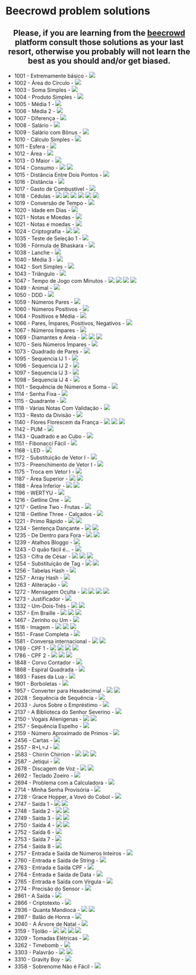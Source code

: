 # Beecrowd problem solutions
  
  <div align="center">

  ## Please, if you are learning from the [beecrowd](https://www.beecrowd.com.br/) platform consult those solutions as your last resort, otherwise you probably will not learn the best as you should and/or get biased.
  </div>

- 1001 - Extremamente básico - [![](https://gh-tags.vercel.app/api?lang=javascript&size=small)](https://github.com/lunatic-fox/uri-online-judge/blob/main/Javascript/1001%20-%20Extremamente%20b%C3%A1sico.js)
- 1002 - Área do Círculo - [![](https://gh-tags.vercel.app/api?lang=javascript&size=small)](https://github.com/lunatic-fox/uri-online-judge/blob/main/Javascript/1002%20-%20%C3%81rea%20do%20C%C3%ADrculo.js)
- 1003 - Soma Simples - [![](https://gh-tags.vercel.app/api?lang=javascript&size=small)](https://github.com/lunatic-fox/uri-online-judge/blob/main/Javascript/1003%20-%20Soma%20Simples.js)
- 1004 - Produto Simples - [![](https://gh-tags.vercel.app/api?lang=java&size=small)](https://github.com/lunatic-fox/uri-online-judge/blob/main/Java/1004%20-%20Produto%20Simples.java)
- 1005 - Média 1 - [![](https://gh-tags.vercel.app/api?lang=lua&size=small)](https://github.com/lunatic-fox/uri-online-judge/blob/main/Lua/1005%20-%20M%C3%A9dia%201.lua)
- 1006 - Média 2 - [![](https://gh-tags.vercel.app/api?lang=lua&size=small)](https://github.com/lunatic-fox/uri-online-judge/blob/main/Lua/1006%20-%20M%C3%A9dia%202.lua)
- 1007 - Diferença - [![](https://gh-tags.vercel.app/api?lang=lua&size=small)](https://github.com/lunatic-fox/uri-online-judge/blob/main/Lua/1007%20-%20Diferen%C3%A7a.lua)
- 1008 - Salário - [![](https://gh-tags.vercel.app/api?lang=java&size=small)](https://github.com/lunatic-fox/uri-online-judge/blob/main/Java/1008%20-%20Sal%C3%A1rio.java)
- 1009 - Salário com Bônus - [![](https://gh-tags.vercel.app/api?lang=lua&size=small)](https://github.com/lunatic-fox/uri-online-judge/blob/main/Lua/1009%20-%20Sal%C3%A1rio%20com%20B%C3%B4nus.lua)
- 1010 - Cálculo Simples - [![](https://gh-tags.vercel.app/api?lang=lua&size=small)](https://github.com/lunatic-fox/uri-online-judge/blob/main/Lua/1010%20-%20C%C3%A1lculo%20Simples.lua)
- 1011 - Esfera - [![](https://gh-tags.vercel.app/api?lang=lua&size=small)](https://github.com/lunatic-fox/uri-online-judge/blob/main/Lua/1011%20-%20Esfera.lua)
- 1012 - Área - [![](https://gh-tags.vercel.app/api?lang=lua&size=small)](https://github.com/lunatic-fox/uri-online-judge/blob/main/Lua/1012%20-%20%C3%81rea.lua)
- 1013 - O Maior - [![](https://gh-tags.vercel.app/api?lang=lua&size=small)](https://github.com/lunatic-fox/uri-online-judge/blob/main/Lua/1013%20-%20O%20Maior.lua)
- 1014 - Consumo - [![](https://gh-tags.vercel.app/api?lang=javascript&size=small)](https://github.com/lunatic-fox/uri-online-judge/blob/main/Javascript/1014%20-%20Consumo.js)&nbsp;[![](https://gh-tags.vercel.app/api?lang=lua&size=small)](https://github.com/lunatic-fox/uri-online-judge/blob/main/Lua/1014%20-%20Consumo.lua)
- 1015 - Distância Entre Dois Pontos - [![](https://gh-tags.vercel.app/api?lang=javascript&size=small)](https://github.com/lunatic-fox/uri-online-judge/blob/main/Javascript/1015%20-%20Dist%C3%A2ncia%20Entre%20Dois%20Pontos.js)
- 1016 - Distância - [![](https://gh-tags.vercel.app/api?lang=lua&size=small)](https://github.com/lunatic-fox/uri-online-judge/blob/main/Lua/1016%20-%20Dist%C3%A2ncia.lua)
- 1017 - Gasto de Combustível - [![](https://gh-tags.vercel.app/api?lang=lua&size=small)](https://github.com/lunatic-fox/uri-online-judge/blob/main/Lua/1017%20-%20Gasto%20de%20Combust%C3%ADvel.lua)
- 1018 - Cédulas - [![](https://gh-tags.vercel.app/api?lang=c-sharp&size=small)](https://github.com/lunatic-fox/uri-online-judge/blob/main/C%23/1018%20-%20C%C3%A9dulas.cs)&nbsp;[![](https://gh-tags.vercel.app/api?lang=java&size=small)](https://github.com/lunatic-fox/uri-online-judge/blob/main/Java/1018%20-%20C%C3%A9dulas.java)&nbsp;[![](https://gh-tags.vercel.app/api?lang=javascript&size=small)](https://github.com/lunatic-fox/uri-online-judge/blob/main/Javascript/1018%20-%20C%C3%A9dulas.js)&nbsp;[![](https://gh-tags.vercel.app/api?lang=lua&size=small)](https://github.com/lunatic-fox/uri-online-judge/blob/main/Lua/1018%20-%20C%C3%A9dulas.lua)&nbsp;[![](https://gh-tags.vercel.app/api?lang=pascal&size=small)](https://github.com/lunatic-fox/uri-online-judge/blob/main/Pascal/1018%20-%20C%C3%A9dulas.pas)&nbsp;[![](https://gh-tags.vercel.app/api?lang=python&size=small)](https://github.com/lunatic-fox/uri-online-judge/blob/main/Python/1018%20-%20C%C3%A9dulas.py)
- 1019 - Conversão de Tempo - [![](https://gh-tags.vercel.app/api?lang=lua&size=small)](https://github.com/lunatic-fox/uri-online-judge/blob/main/Lua/1019%20-%20Convers%C3%A3o%20de%20Tempo.lua)
- 1020 - Idade em Dias - [![](https://gh-tags.vercel.app/api?lang=lua&size=small)](https://github.com/lunatic-fox/uri-online-judge/blob/main/Lua/1020%20-%20Idade%20em%20Dias.lua)
- 1021 - Notas e Moedas - [![](https://gh-tags.vercel.app/api?lang=lua&size=small)](https://github.com/lunatic-fox/uri-online-judge/blob/main/Lua/1021%20-%20Notas%20e%20Moedas.lua)
- 1021 - Notas e moedas - [![](https://gh-tags.vercel.app/api?lang=javascript&size=small)](https://github.com/lunatic-fox/uri-online-judge/blob/main/Javascript/1021%20-%20Notas%20e%20moedas.js)
- 1024 - Criptografia - [![](https://gh-tags.vercel.app/api?lang=javascript&size=small)](https://github.com/lunatic-fox/uri-online-judge/blob/main/Javascript/1024%20-%20Criptografia.js)&nbsp;[![](https://gh-tags.vercel.app/api?lang=lua&size=small)](https://github.com/lunatic-fox/uri-online-judge/blob/main/Lua/1024%20-%20Criptografia.lua)
- 1035 - Teste de Seleção 1 - [![](https://gh-tags.vercel.app/api?lang=lua&size=small)](https://github.com/lunatic-fox/uri-online-judge/blob/main/Lua/1035%20-%20Teste%20de%20Sele%C3%A7%C3%A3o%201.lua)
- 1036 - Fórmula de Bhaskara - [![](https://gh-tags.vercel.app/api?lang=lua&size=small)](https://github.com/lunatic-fox/uri-online-judge/blob/main/Lua/1036%20-%20F%C3%B3rmula%20de%20Bhaskara.lua)
- 1038 - Lanche - [![](https://gh-tags.vercel.app/api?lang=lua&size=small)](https://github.com/lunatic-fox/uri-online-judge/blob/main/Lua/1038%20-%20Lanche.lua)
- 1040 - Média 3 - [![](https://gh-tags.vercel.app/api?lang=lua&size=small)](https://github.com/lunatic-fox/uri-online-judge/blob/main/Lua/1040%20-%20M%C3%A9dia%203.lua)
- 1042 - Sort Simples - [![](https://gh-tags.vercel.app/api?lang=lua&size=small)](https://github.com/lunatic-fox/uri-online-judge/blob/main/Lua/1042%20-%20Sort%20Simples.lua)
- 1043 - Triângulo - [![](https://gh-tags.vercel.app/api?lang=lua&size=small)](https://github.com/lunatic-fox/uri-online-judge/blob/main/Lua/1043%20-%20Tri%C3%A2ngulo.lua)
- 1047 - Tempo de Jogo com Minutos - [![](https://gh-tags.vercel.app/api?lang=c-sharp&size=small)](https://github.com/lunatic-fox/uri-online-judge/blob/main/C%23/1047%20-%20Tempo%20de%20Jogo%20com%20Minutos.cs)&nbsp;[![](https://gh-tags.vercel.app/api?lang=lua&size=small)](https://github.com/lunatic-fox/uri-online-judge/blob/main/Lua/1047%20-%20Tempo%20de%20Jogo%20com%20Minutos.lua)&nbsp;[![](https://gh-tags.vercel.app/api?lang=pascal&size=small)](https://github.com/lunatic-fox/uri-online-judge/blob/main/Pascal/1047%20-%20Tempo%20de%20Jogo%20com%20Minutos.pas)&nbsp;[![](https://gh-tags.vercel.app/api?lang=python&size=small)](https://github.com/lunatic-fox/uri-online-judge/blob/main/Python/1047%20-%20Tempo%20de%20Jogo%20com%20Minutos.py)
- 1049 - Animal - [![](https://gh-tags.vercel.app/api?lang=lua&size=small)](https://github.com/lunatic-fox/uri-online-judge/blob/main/Lua/1049%20-%20Animal.lua)
- 1050 - DDD - [![](https://gh-tags.vercel.app/api?lang=lua&size=small)](https://github.com/lunatic-fox/uri-online-judge/blob/main/Lua/1050%20-%20DDD.lua)
- 1059 - Números Pares - [![](https://gh-tags.vercel.app/api?lang=lua&size=small)](https://github.com/lunatic-fox/uri-online-judge/blob/main/Lua/1059%20-%20N%C3%BAmeros%20Pares.lua)
- 1060 - Números Positivos - [![](https://gh-tags.vercel.app/api?lang=javascript&size=small)](https://github.com/lunatic-fox/uri-online-judge/blob/main/Javascript/1060%20-%20N%C3%BAmeros%20Positivos.js)
- 1064 - Positivos e Média - [![](https://gh-tags.vercel.app/api?lang=javascript&size=small)](https://github.com/lunatic-fox/uri-online-judge/blob/main/Javascript/1064%20-%20Positivos%20e%20M%C3%A9dia.js)
- 1066 - Pares, Ímpares, Positivos, Negativos - [![](https://gh-tags.vercel.app/api?lang=java&size=small)](https://github.com/lunatic-fox/uri-online-judge/blob/main/Java/1066%20-%20Pares,%20%C3%8Dmpares,%20Positivos,%20Negativos.java)
- 1067 - Números Ímpares - [![](https://gh-tags.vercel.app/api?lang=lua&size=small)](https://github.com/lunatic-fox/uri-online-judge/blob/main/Lua/1067%20-%20N%C3%BAmeros%20%C3%8Dmpares.lua)
- 1069 - Diamantes e Areia - [![](https://gh-tags.vercel.app/api?lang=c-sharp&size=small)](https://github.com/lunatic-fox/uri-online-judge/blob/main/C%23/1069%20-%20Diamantes%20e%20Areia.cs)&nbsp;[![](https://gh-tags.vercel.app/api?lang=pascal&size=small)](https://github.com/lunatic-fox/uri-online-judge/blob/main/Pascal/1069%20-%20Diamantes%20e%20Areia.pas)&nbsp;[![](https://gh-tags.vercel.app/api?lang=python&size=small)](https://github.com/lunatic-fox/uri-online-judge/blob/main/Python/1069%20-%20Diamantes%20e%20Areia.py)
- 1070 - Seis Números Ímpares - [![](https://gh-tags.vercel.app/api?lang=lua&size=small)](https://github.com/lunatic-fox/uri-online-judge/blob/main/Lua/1070%20-%20Seis%20N%C3%BAmeros%20%C3%8Dmpares.lua)
- 1073 - Quadrado de Pares - [![](https://gh-tags.vercel.app/api?lang=lua&size=small)](https://github.com/lunatic-fox/uri-online-judge/blob/main/Lua/1073%20-%20Quadrado%20de%20Pares.lua)
- 1095 - Sequencia IJ 1 - [![](https://gh-tags.vercel.app/api?lang=c-sharp&size=small)](https://github.com/lunatic-fox/uri-online-judge/blob/main/C%23/1095%20-%20Sequencia%20IJ%201.cs)
- 1096 - Sequencia IJ 2 - [![](https://gh-tags.vercel.app/api?lang=c-sharp&size=small)](https://github.com/lunatic-fox/uri-online-judge/blob/main/C%23/1096%20-%20Sequencia%20IJ%202.cs)
- 1097 - Sequencia IJ 3 - [![](https://gh-tags.vercel.app/api?lang=c-sharp&size=small)](https://github.com/lunatic-fox/uri-online-judge/blob/main/C%23/1097%20-%20Sequencia%20IJ%203.cs)
- 1098 - Sequencia IJ 4 - [![](https://gh-tags.vercel.app/api?lang=c-sharp&size=small)](https://github.com/lunatic-fox/uri-online-judge/blob/main/C%23/1098%20-%20Sequencia%20IJ%204.cs)
- 1101 - Sequência de Números e Soma - [![](https://gh-tags.vercel.app/api?lang=lua&size=small)](https://github.com/lunatic-fox/uri-online-judge/blob/main/Lua/1101%20-%20Sequ%C3%AAncia%20de%20N%C3%BAmeros%20e%20Soma.lua)
- 1114 - Senha Fixa - [![](https://gh-tags.vercel.app/api?lang=lua&size=small)](https://github.com/lunatic-fox/uri-online-judge/blob/main/Lua/1114%20-%20Senha%20Fixa.lua)
- 1115 - Quadrante - [![](https://gh-tags.vercel.app/api?lang=lua&size=small)](https://github.com/lunatic-fox/uri-online-judge/blob/main/Lua/1115%20-%20Quadrante.lua)
- 1118 - Várias Notas Com Validação - [![](https://gh-tags.vercel.app/api?lang=javascript&size=small)](https://github.com/lunatic-fox/uri-online-judge/blob/main/Javascript/1118%20-%20V%C3%A1rias%20Notas%20Com%20Valida%C3%A7%C3%A3o.js)
- 1133 - Resto da Divisão - [![](https://gh-tags.vercel.app/api?lang=lua&size=small)](https://github.com/lunatic-fox/uri-online-judge/blob/main/Lua/1133%20-%20Resto%20da%20Divis%C3%A3o.lua)
- 1140 - Flores Florescem da França - [![](https://gh-tags.vercel.app/api?lang=c-sharp&size=small)](https://github.com/lunatic-fox/uri-online-judge/blob/main/C%23/1140%20-%20Flores%20Florescem%20da%20Fran%C3%A7a.cs)&nbsp;[![](https://gh-tags.vercel.app/api?lang=lua&size=small)](https://github.com/lunatic-fox/uri-online-judge/blob/main/Lua/1140%20-%20Flores%20Florescem%20da%20Fran%C3%A7a.lua)&nbsp;[![](https://gh-tags.vercel.app/api?lang=python&size=small)](https://github.com/lunatic-fox/uri-online-judge/blob/main/Python/1140%20-%20Flores%20Florescem%20da%20Fran%C3%A7a.py)
- 1142 - PUM - [![](https://gh-tags.vercel.app/api?lang=lua&size=small)](https://github.com/lunatic-fox/uri-online-judge/blob/main/Lua/1142%20-%20PUM.lua)
- 1143 - Quadrado e ao Cubo - [![](https://gh-tags.vercel.app/api?lang=java&size=small)](https://github.com/lunatic-fox/uri-online-judge/blob/main/Java/1143%20-%20Quadrado%20e%20ao%20Cubo.java)
- 1151 - Fibonacci Fácil - [![](https://gh-tags.vercel.app/api?lang=javascript&size=small)](https://github.com/lunatic-fox/uri-online-judge/blob/main/Javascript/1151%20-%20Fibonacci%20F%C3%A1cil.js)
- 1168 - LED - [![](https://gh-tags.vercel.app/api?lang=javascript&size=small)](https://github.com/lunatic-fox/uri-online-judge/blob/main/Javascript/1168%20-%20LED.js)
- 1172 - Substituição de Vetor I - [![](https://gh-tags.vercel.app/api?lang=javascript&size=small)](https://github.com/lunatic-fox/uri-online-judge/blob/main/Javascript/1172%20-%20Substitui%C3%A7%C3%A3o%20de%20Vetor%20I.js)
- 1173 - Preenchimento de Vetor I - [![](https://gh-tags.vercel.app/api?lang=javascript&size=small)](https://github.com/lunatic-fox/uri-online-judge/blob/main/Javascript/1173%20-%20Preenchimento%20de%20Vetor%20I.js)
- 1175 - Troca em Vetor I - [![](https://gh-tags.vercel.app/api?lang=c-sharp&size=small)](https://github.com/lunatic-fox/uri-online-judge/blob/main/C%23/1175%20-%20Troca%20em%20Vetor%20I.cs)
- 1187 - Área Superior - [![](https://gh-tags.vercel.app/api?lang=javascript&size=small)](https://github.com/lunatic-fox/uri-online-judge/blob/main/Javascript/1187%20-%20%C3%81rea%20Superior.js)&nbsp;[![](https://gh-tags.vercel.app/api?lang=lua&size=small)](https://github.com/lunatic-fox/uri-online-judge/blob/main/Lua/1187%20-%20%C3%81rea%20Superior.lua)
- 1188 - Área Inferior - [![](https://gh-tags.vercel.app/api?lang=javascript&size=small)](https://github.com/lunatic-fox/uri-online-judge/blob/main/Javascript/1188%20-%20%C3%81rea%20Inferior.js)&nbsp;[![](https://gh-tags.vercel.app/api?lang=lua&size=small)](https://github.com/lunatic-fox/uri-online-judge/blob/main/Lua/1188%20-%20%C3%81rea%20Inferior.lua)
- 1196 - WERTYU - [![](https://gh-tags.vercel.app/api?lang=lua&size=small)](https://github.com/lunatic-fox/uri-online-judge/blob/main/Lua/1196%20-%20WERTYU.lua)
- 1216 - Getline One - [![](https://gh-tags.vercel.app/api?lang=c-sharp&size=small)](https://github.com/lunatic-fox/uri-online-judge/blob/main/C%23/1216%20-%20Getline%20One.cs)
- 1217 - Getline Two - Frutas - [![](https://gh-tags.vercel.app/api?lang=c-sharp&size=small)](https://github.com/lunatic-fox/uri-online-judge/blob/main/C%23/1217%20-%20Getline%20Two%20-%20Frutas.cs)
- 1218 - Getline Three - Calçados - [![](https://gh-tags.vercel.app/api?lang=c-sharp&size=small)](https://github.com/lunatic-fox/uri-online-judge/blob/main/C%23/1218%20-%20Getline%20Three%20-%20Cal%C3%A7ados.cs)
- 1221 - Primo Rápido - [![](https://gh-tags.vercel.app/api?lang=javascript&size=small)](https://github.com/lunatic-fox/uri-online-judge/blob/main/Javascript/1221%20-%20Primo%20R%C3%A1pido.js)&nbsp;[![](https://gh-tags.vercel.app/api?lang=lua&size=small)](https://github.com/lunatic-fox/uri-online-judge/blob/main/Lua/1221%20-%20Primo%20R%C3%A1pido.lua)
- 1234 - Sentença Dançante - [![](https://gh-tags.vercel.app/api?lang=javascript&size=small)](https://github.com/lunatic-fox/uri-online-judge/blob/main/Javascript/1234%20-%20Senten%C3%A7a%20Dan%C3%A7ante.js)&nbsp;[![](https://gh-tags.vercel.app/api?lang=lua&size=small)](https://github.com/lunatic-fox/uri-online-judge/blob/main/Lua/1234%20-%20Senten%C3%A7a%20Dan%C3%A7ante.lua)
- 1235 - De Dentro para Fora - [![](https://gh-tags.vercel.app/api?lang=javascript&size=small)](https://github.com/lunatic-fox/uri-online-judge/blob/main/Javascript/1235%20-%20De%20Dentro%20para%20Fora.js)&nbsp;[![](https://gh-tags.vercel.app/api?lang=lua&size=small)](https://github.com/lunatic-fox/uri-online-judge/blob/main/Lua/1235%20-%20De%20Dentro%20para%20Fora.lua)
- 1239 - Atalhos Bloggo - [![](https://gh-tags.vercel.app/api?lang=lua&size=small)](https://github.com/lunatic-fox/uri-online-judge/blob/main/Lua/1239%20-%20Atalhos%20Bloggo.lua)
- 1243 - O quão fácil é... - [![](https://gh-tags.vercel.app/api?lang=javascript&size=small)](https://github.com/lunatic-fox/uri-online-judge/blob/main/Javascript/1243%20-%20O%20qu%C3%A3o%20f%C3%A1cil%20%C3%A9....js)
- 1253 - Cifra de César - [![](https://gh-tags.vercel.app/api?lang=c-sharp&size=small)](https://github.com/lunatic-fox/uri-online-judge/blob/main/C%23/1253%20-%20Cifra%20de%20C%C3%A9sar.cs)&nbsp;[![](https://gh-tags.vercel.app/api?lang=pascal&size=small)](https://github.com/lunatic-fox/uri-online-judge/blob/main/Pascal/1253%20-%20Cifra%20de%20C%C3%A9sar.pas)&nbsp;[![](https://gh-tags.vercel.app/api?lang=python&size=small)](https://github.com/lunatic-fox/uri-online-judge/blob/main/Python/1253%20-%20Cifra%20de%20C%C3%A9sar.py)
- 1254 - Substituição de Tag - [![](https://gh-tags.vercel.app/api?lang=c-sharp&size=small)](https://github.com/lunatic-fox/uri-online-judge/blob/main/C%23/1254%20-%20Substitui%C3%A7%C3%A3o%20de%20Tag.cs)&nbsp;[![](https://gh-tags.vercel.app/api?lang=python&size=small)](https://github.com/lunatic-fox/uri-online-judge/blob/main/Python/1254%20-%20Substitui%C3%A7%C3%A3o%20de%20Tag.py)
- 1256 - Tabelas Hash - [![](https://gh-tags.vercel.app/api?lang=javascript&size=small)](https://github.com/lunatic-fox/uri-online-judge/blob/main/Javascript/1256%20-%20Tabelas%20Hash.js)
- 1257 - Array Hash - [![](https://gh-tags.vercel.app/api?lang=lua&size=small)](https://github.com/lunatic-fox/uri-online-judge/blob/main/Lua/1257%20-%20Array%20Hash.lua)
- 1263 - Aliteração - [![](https://gh-tags.vercel.app/api?lang=javascript&size=small)](https://github.com/lunatic-fox/uri-online-judge/blob/main/Javascript/1263%20-%20Alitera%C3%A7%C3%A3o.js)
- 1272 - Mensagem Oculta - [![](https://gh-tags.vercel.app/api?lang=c-sharp&size=small)](https://github.com/lunatic-fox/uri-online-judge/blob/main/C%23/1272%20-%20Mensagem%20Oculta.cs)&nbsp;[![](https://gh-tags.vercel.app/api?lang=javascript&size=small)](https://github.com/lunatic-fox/uri-online-judge/blob/main/Javascript/1272%20-%20Mensagem%20Oculta.js)&nbsp;[![](https://gh-tags.vercel.app/api?lang=kotlin&size=small)](https://github.com/lunatic-fox/uri-online-judge/blob/main/Kotlin/1272%20-%20Mensagem%20Oculta.kt)&nbsp;[![](https://gh-tags.vercel.app/api?lang=lua&size=small)](https://github.com/lunatic-fox/uri-online-judge/blob/main/Lua/1272%20-%20Mensagem%20Oculta.lua)
- 1273 - Justificador - [![](https://gh-tags.vercel.app/api?lang=lua&size=small)](https://github.com/lunatic-fox/uri-online-judge/blob/main/Lua/1273%20-%20Justificador.lua)
- 1332 - Um-Dois-Três - [![](https://gh-tags.vercel.app/api?lang=javascript&size=small)](https://github.com/lunatic-fox/uri-online-judge/blob/main/Javascript/1332%20-%20Um-Dois-Tr%C3%AAs.js)&nbsp;[![](https://gh-tags.vercel.app/api?lang=lua&size=small)](https://github.com/lunatic-fox/uri-online-judge/blob/main/Lua/1332%20-%20Um-Dois-Tr%C3%AAs.lua)
- 1357 - Em Braille - [![](https://gh-tags.vercel.app/api?lang=c-sharp&size=small)](https://github.com/lunatic-fox/uri-online-judge/blob/main/C%23/1357%20-%20Em%20Braille.cs)&nbsp;[![](https://gh-tags.vercel.app/api?lang=lua&size=small)](https://github.com/lunatic-fox/uri-online-judge/blob/main/Lua/1357%20-%20Em%20Braille.lua)&nbsp;[![](https://gh-tags.vercel.app/api?lang=python&size=small)](https://github.com/lunatic-fox/uri-online-judge/blob/main/Python/1357%20-%20Em%20Braille.py)
- 1467 - Zerinho ou Um - [![](https://gh-tags.vercel.app/api?lang=lua&size=small)](https://github.com/lunatic-fox/uri-online-judge/blob/main/Lua/1467%20-%20Zerinho%20ou%20Um.lua)
- 1516 - Imagem - [![](https://gh-tags.vercel.app/api?lang=c-sharp&size=small)](https://github.com/lunatic-fox/uri-online-judge/blob/main/C%23/1516%20-%20Imagem.cs)&nbsp;[![](https://gh-tags.vercel.app/api?lang=javascript&size=small)](https://github.com/lunatic-fox/uri-online-judge/blob/main/Javascript/1516%20-%20Imagem.js)&nbsp;[![](https://gh-tags.vercel.app/api?lang=lua&size=small)](https://github.com/lunatic-fox/uri-online-judge/blob/main/Lua/1516%20-%20Imagem.lua)
- 1551 - Frase Completa - [![](https://gh-tags.vercel.app/api?lang=lua&size=small)](https://github.com/lunatic-fox/uri-online-judge/blob/main/Lua/1551%20-%20Frase%20Completa.lua)
- 1581 - Conversa internacional - [![](https://gh-tags.vercel.app/api?lang=javascript&size=small)](https://github.com/lunatic-fox/uri-online-judge/blob/main/Javascript/1581%20-%20Conversa%20internacional.js)&nbsp;[![](https://gh-tags.vercel.app/api?lang=lua&size=small)](https://github.com/lunatic-fox/uri-online-judge/blob/main/Lua/1581%20-%20Conversa%20internacional.lua)
- 1769 - CPF 1 - [![](https://gh-tags.vercel.app/api?lang=c&size=small)](https://github.com/lunatic-fox/uri-online-judge/blob/main/C/1769%20-%20CPF%201.c)&nbsp;[![](https://gh-tags.vercel.app/api?lang=c-sharp&size=small)](https://github.com/lunatic-fox/uri-online-judge/blob/main/C%23/1769%20-%20CPF%201.cs)&nbsp;[![](https://gh-tags.vercel.app/api?lang=pascal&size=small)](https://github.com/lunatic-fox/uri-online-judge/blob/main/Pascal/1769%20-%20CPF%201.pas)&nbsp;[![](https://gh-tags.vercel.app/api?lang=python&size=small)](https://github.com/lunatic-fox/uri-online-judge/blob/main/Python/1769%20-%20CPF%201.py)
- 1786 - CPF 2 - [![](https://gh-tags.vercel.app/api?lang=c-sharp&size=small)](https://github.com/lunatic-fox/uri-online-judge/blob/main/C%23/1786%20-%20CPF%202.cs)&nbsp;[![](https://gh-tags.vercel.app/api?lang=pascal&size=small)](https://github.com/lunatic-fox/uri-online-judge/blob/main/Pascal/1786%20-%20CPF%202.pas)&nbsp;[![](https://gh-tags.vercel.app/api?lang=python&size=small)](https://github.com/lunatic-fox/uri-online-judge/blob/main/Python/1786%20-%20CPF%202.py)
- 1848 - Corvo Contador - [![](https://gh-tags.vercel.app/api?lang=lua&size=small)](https://github.com/lunatic-fox/uri-online-judge/blob/main/Lua/1848%20-%20Corvo%20Contador.lua)
- 1868 - Espiral Quadrada - [![](https://gh-tags.vercel.app/api?lang=c-sharp&size=small)](https://github.com/lunatic-fox/uri-online-judge/blob/main/C%23/1868%20-%20Espiral%20Quadrada.cs)
- 1893 - Fases da Lua - [![](https://gh-tags.vercel.app/api?lang=lua&size=small)](https://github.com/lunatic-fox/uri-online-judge/blob/main/Lua/1893%20-%20Fases%20da%20Lua.lua)
- 1901 - Borboletas - [![](https://gh-tags.vercel.app/api?lang=c-sharp&size=small)](https://github.com/lunatic-fox/uri-online-judge/blob/main/C%23/1901%20-%20Borboletas.cs)
- 1957 - Converter para Hexadecimal - [![](https://gh-tags.vercel.app/api?lang=c-sharp&size=small)](https://github.com/lunatic-fox/uri-online-judge/blob/main/C%23/1957%20-%20Converter%20para%20Hexadecimal.cs)&nbsp;[![](https://gh-tags.vercel.app/api?lang=python&size=small)](https://github.com/lunatic-fox/uri-online-judge/blob/main/Python/1957%20-%20Converter%20para%20Hexadecimal.py)
- 2028 - Sequência de Sequência - [![](https://gh-tags.vercel.app/api?lang=lua&size=small)](https://github.com/lunatic-fox/uri-online-judge/blob/main/Lua/2028%20-%20Sequ%C3%AAncia%20de%20Sequ%C3%AAncia.lua)
- 2033 - Juros Sobre o Empréstimo - [![](https://gh-tags.vercel.app/api?lang=python&size=small)](https://github.com/lunatic-fox/uri-online-judge/blob/main/Python/2033%20-%20Juros%20Sobre%20o%20Empr%C3%A9stimo.py)
- 2137 - A Biblioteca do Senhor Severino - [![](https://gh-tags.vercel.app/api?lang=lua&size=small)](https://github.com/lunatic-fox/uri-online-judge/blob/main/Lua/2137%20-%20A%20Biblioteca%20do%20Senhor%20Severino.lua)
- 2150 - Vogais Alienígenas - [![](https://gh-tags.vercel.app/api?lang=javascript&size=small)](https://github.com/lunatic-fox/uri-online-judge/blob/main/Javascript/2150%20-%20Vogais%20Alien%C3%ADgenas.js)&nbsp;[![](https://gh-tags.vercel.app/api?lang=lua&size=small)](https://github.com/lunatic-fox/uri-online-judge/blob/main/Lua/2150%20-%20Vogais%20Alien%C3%ADgenas.lua)
- 2157 - Sequência Espelho - [![](https://gh-tags.vercel.app/api?lang=lua&size=small)](https://github.com/lunatic-fox/uri-online-judge/blob/main/Lua/2157%20-%20Sequ%C3%AAncia%20Espelho.lua)
- 2159 - Número Aproximado de Primos - [![](https://gh-tags.vercel.app/api?lang=lua&size=small)](https://github.com/lunatic-fox/uri-online-judge/blob/main/Lua/2159%20-%20N%C3%BAmero%20Aproximado%20de%20Primos.lua)
- 2456 - Cartas - [![](https://gh-tags.vercel.app/api?lang=lua&size=small)](https://github.com/lunatic-fox/uri-online-judge/blob/main/Lua/2456%20-%20Cartas.lua)
- 2557 - R+L=J - [![](https://gh-tags.vercel.app/api?lang=c-sharp&size=small)](https://github.com/lunatic-fox/uri-online-judge/blob/main/C%23/2557%20-%20R+L=J.cs)
- 2583 - Chirrin Chirrion - [![](https://gh-tags.vercel.app/api?lang=c-sharp&size=small)](https://github.com/lunatic-fox/uri-online-judge/blob/main/C%23/2583%20-%20Chirrin%20Chirrion.cs)&nbsp;[![](https://gh-tags.vercel.app/api?lang=lua&size=small)](https://github.com/lunatic-fox/uri-online-judge/blob/main/Lua/2583%20-%20Chirrin%20Chirrion.lua)&nbsp;[![](https://gh-tags.vercel.app/api?lang=python&size=small)](https://github.com/lunatic-fox/uri-online-judge/blob/main/Python/2583%20-%20Chirrin%20Chirrion.py)
- 2587 - Jetiqui - [![](https://gh-tags.vercel.app/api?lang=lua&size=small)](https://github.com/lunatic-fox/uri-online-judge/blob/main/Lua/2587%20-%20Jetiqui.lua)
- 2678 - Discagem de Voz - [![](https://gh-tags.vercel.app/api?lang=c-sharp&size=small)](https://github.com/lunatic-fox/uri-online-judge/blob/main/C%23/2678%20-%20Discagem%20de%20Voz.cs)&nbsp;[![](https://gh-tags.vercel.app/api?lang=python&size=small)](https://github.com/lunatic-fox/uri-online-judge/blob/main/Python/2678%20-%20Discagem%20de%20Voz.py)
- 2692 - Teclado Zoeiro - [![](https://gh-tags.vercel.app/api?lang=lua&size=small)](https://github.com/lunatic-fox/uri-online-judge/blob/main/Lua/2692%20-%20Teclado%20Zoeiro.lua)
- 2694 - Problema com a Calculadora - [![](https://gh-tags.vercel.app/api?lang=lua&size=small)](https://github.com/lunatic-fox/uri-online-judge/blob/main/Lua/2694%20-%20Problema%20com%20a%20Calculadora.lua)
- 2714 - Minha Senha Provisória - [![](https://gh-tags.vercel.app/api?lang=lua&size=small)](https://github.com/lunatic-fox/uri-online-judge/blob/main/Lua/2714%20-%20Minha%20Senha%20Provis%C3%B3ria.lua)
- 2728 - Grace Hopper, a Vovó do Cobol - [![](https://gh-tags.vercel.app/api?lang=lua&size=small)](https://github.com/lunatic-fox/uri-online-judge/blob/main/Lua/2728%20-%20Grace%20Hopper,%20a%20Vov%C3%B3%20do%20Cobol.lua)
- 2747 - Saída 1 - [![](https://gh-tags.vercel.app/api?lang=c-sharp&size=small)](https://github.com/lunatic-fox/uri-online-judge/blob/main/C%23/2747%20-%20Sa%C3%ADda%201.cs)&nbsp;[![](https://gh-tags.vercel.app/api?lang=lua&size=small)](https://github.com/lunatic-fox/uri-online-judge/blob/main/Lua/2747%20-%20Sa%C3%ADda%201.lua)
- 2748 - Saída 2 - [![](https://gh-tags.vercel.app/api?lang=c-sharp&size=small)](https://github.com/lunatic-fox/uri-online-judge/blob/main/C%23/2748%20-%20Sa%C3%ADda%202.cs)&nbsp;[![](https://gh-tags.vercel.app/api?lang=lua&size=small)](https://github.com/lunatic-fox/uri-online-judge/blob/main/Lua/2748%20-%20Sa%C3%ADda%202.lua)
- 2749 - Saída 3 - [![](https://gh-tags.vercel.app/api?lang=c-sharp&size=small)](https://github.com/lunatic-fox/uri-online-judge/blob/main/C%23/2749%20-%20Sa%C3%ADda%203.cs)&nbsp;[![](https://gh-tags.vercel.app/api?lang=lua&size=small)](https://github.com/lunatic-fox/uri-online-judge/blob/main/Lua/2749%20-%20Sa%C3%ADda%203.lua)
- 2750 - Saída 4 - [![](https://gh-tags.vercel.app/api?lang=c-sharp&size=small)](https://github.com/lunatic-fox/uri-online-judge/blob/main/C%23/2750%20-%20Sa%C3%ADda%204.cs)&nbsp;[![](https://gh-tags.vercel.app/api?lang=lua&size=small)](https://github.com/lunatic-fox/uri-online-judge/blob/main/Lua/2750%20-%20Sa%C3%ADda%204.lua)
- 2752 - Saída 6 - [![](https://gh-tags.vercel.app/api?lang=lua&size=small)](https://github.com/lunatic-fox/uri-online-judge/blob/main/Lua/2752%20-%20Sa%C3%ADda%206.lua)
- 2753 - Saída 7 - [![](https://gh-tags.vercel.app/api?lang=lua&size=small)](https://github.com/lunatic-fox/uri-online-judge/blob/main/Lua/2753%20-%20Sa%C3%ADda%207.lua)
- 2754 - Saída 8 - [![](https://gh-tags.vercel.app/api?lang=lua&size=small)](https://github.com/lunatic-fox/uri-online-judge/blob/main/Lua/2754%20-%20Sa%C3%ADda%208.lua)
- 2757 - Entrada e Saída de Números Inteiros - [![](https://gh-tags.vercel.app/api?lang=lua&size=small)](https://github.com/lunatic-fox/uri-online-judge/blob/main/Lua/2757%20-%20Entrada%20e%20Sa%C3%ADda%20de%20N%C3%BAmeros%20Inteiros.lua)
- 2760 - Entrada e Saída de String - [![](https://gh-tags.vercel.app/api?lang=lua&size=small)](https://github.com/lunatic-fox/uri-online-judge/blob/main/Lua/2760%20-%20Entrada%20e%20Sa%C3%ADda%20de%20String.lua)
- 2763 - Entrada e Saída CPF - [![](https://gh-tags.vercel.app/api?lang=c-sharp&size=small)](https://github.com/lunatic-fox/uri-online-judge/blob/main/C%23/2763%20-%20Entrada%20e%20Sa%C3%ADda%20CPF.cs)
- 2764 - Entrada e Saída de Data - [![](https://gh-tags.vercel.app/api?lang=lua&size=small)](https://github.com/lunatic-fox/uri-online-judge/blob/main/Lua/2764%20-%20Entrada%20e%20Sa%C3%ADda%20de%20Data.lua)
- 2765 - Entrada e Saída com Vírgula - [![](https://gh-tags.vercel.app/api?lang=lua&size=small)](https://github.com/lunatic-fox/uri-online-judge/blob/main/Lua/2765%20-%20Entrada%20e%20Sa%C3%ADda%20com%20V%C3%ADrgula.lua)
- 2774 - Precisão do Sensor - [![](https://gh-tags.vercel.app/api?lang=lua&size=small)](https://github.com/lunatic-fox/uri-online-judge/blob/main/Lua/2774%20-%20Precis%C3%A3o%20do%20Sensor.lua)
- 2861 - A Saída - [![](https://gh-tags.vercel.app/api?lang=lua&size=small)](https://github.com/lunatic-fox/uri-online-judge/blob/main/Lua/2861%20-%20A%20Sa%C3%ADda.lua)
- 2866 - Criptotexto - [![](https://gh-tags.vercel.app/api?lang=lua&size=small)](https://github.com/lunatic-fox/uri-online-judge/blob/main/Lua/2866%20-%20Criptotexto.lua)
- 2936 - Quanta Mandioca - [![](https://gh-tags.vercel.app/api?lang=javascript&size=small)](https://github.com/lunatic-fox/uri-online-judge/blob/main/Javascript/2936%20-%20Quanta%20Mandioca.js)&nbsp;[![](https://gh-tags.vercel.app/api?lang=lua&size=small)](https://github.com/lunatic-fox/uri-online-judge/blob/main/Lua/2936%20-%20Quanta%20Mandioca.lua)
- 2987 - Balão de Honra - [![](https://gh-tags.vercel.app/api?lang=lua&size=small)](https://github.com/lunatic-fox/uri-online-judge/blob/main/Lua/2987%20-%20Bal%C3%A3o%20de%20Honra.lua)
- 3040 - A Árvore de Natal - [![](https://gh-tags.vercel.app/api?lang=lua&size=small)](https://github.com/lunatic-fox/uri-online-judge/blob/main/Lua/3040%20-%20A%20%C3%81rvore%20de%20Natal.lua)
- 3159 - Tijolão - [![](https://gh-tags.vercel.app/api?lang=c-sharp&size=small)](https://github.com/lunatic-fox/uri-online-judge/blob/main/C%23/3159%20-%20Tijol%C3%A3o.cs)&nbsp;[![](https://gh-tags.vercel.app/api?lang=javascript&size=small)](https://github.com/lunatic-fox/uri-online-judge/blob/main/Javascript/3159%20-%20Tijol%C3%A3o.js)&nbsp;[![](https://gh-tags.vercel.app/api?lang=lua&size=small)](https://github.com/lunatic-fox/uri-online-judge/blob/main/Lua/3159%20-%20Tijol%C3%A3o.lua)&nbsp;[![](https://gh-tags.vercel.app/api?lang=python&size=small)](https://github.com/lunatic-fox/uri-online-judge/blob/main/Python/3159%20-%20Tijol%C3%A3o.py)
- 3209 - Tomadas Elétricas - [![](https://gh-tags.vercel.app/api?lang=lua&size=small)](https://github.com/lunatic-fox/uri-online-judge/blob/main/Lua/3209%20-%20Tomadas%20El%C3%A9tricas.lua)
- 3262 - Timebomb - [![](https://gh-tags.vercel.app/api?lang=lua&size=small)](https://github.com/lunatic-fox/uri-online-judge/blob/main/Lua/3262%20-%20Timebomb.lua)
- 3303 - Palavrão - [![](https://gh-tags.vercel.app/api?lang=javascript&size=small)](https://github.com/lunatic-fox/uri-online-judge/blob/main/Javascript/3303%20-%20Palavr%C3%A3o.js)&nbsp;[![](https://gh-tags.vercel.app/api?lang=lua&size=small)](https://github.com/lunatic-fox/uri-online-judge/blob/main/Lua/3303%20-%20Palavr%C3%A3o.lua)
- 3310 - Gravity Boy - [![](https://gh-tags.vercel.app/api?lang=lua&size=small)](https://github.com/lunatic-fox/uri-online-judge/blob/main/Lua/3310%20-%20Gravity%20Boy.lua)
- 3358 - Sobrenome Não é Fácil - [![](https://gh-tags.vercel.app/api?lang=lua&size=small)](https://github.com/lunatic-fox/uri-online-judge/blob/main/Lua/3358%20-%20Sobrenome%20N%C3%A3o%20%C3%A9%20F%C3%A1cil.lua)